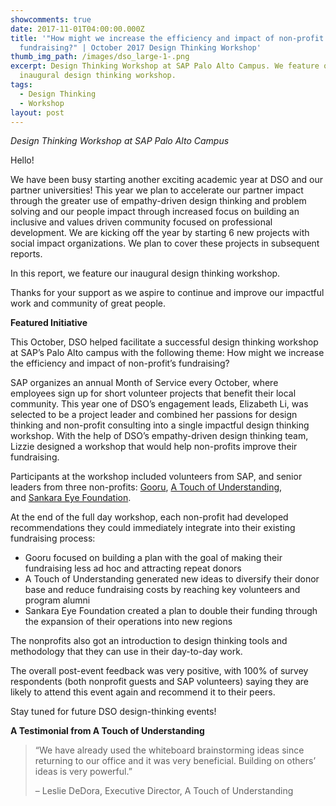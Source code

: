 ```yaml
---
showcomments: true
date: 2017-11-01T04:00:00.000Z
title: '"How might we increase the efficiency and impact of non-profit’s
  fundraising?" | October 2017 Design Thinking Workshop'
thumb_img_path: /images/dso_large-1-.png
excerpt: Design Thinking Workshop at SAP Palo Alto Campus. We feature our
  inaugural design thinking workshop.
tags:
  - Design Thinking
  - Workshop
layout: post
---
```

*Design Thinking Workshop at SAP Palo Alto Campus*

Hello!

We have been busy starting another exciting academic year at DSO and our partner universities! This year we plan to accelerate our partner impact through the greater use of empathy-driven design thinking and problem solving and our people impact through increased focus on building an inclusive and values driven community focused on professional development. We are kicking off the year by starting 6 new projects with social impact organizations. We plan to cover these projects in subsequent reports.

In this report, we feature our inaugural design thinking workshop.

Thanks for your support as we aspire to continue and improve our impactful work and community of great people.

**Featured Initiative**

This October, DSO helped facilitate a successful design thinking workshop at SAP’s Palo Alto campus with the following theme: How might we increase the efficiency and impact of non-profit’s fundraising?

SAP organizes an annual Month of Service every October, where employees sign up for short volunteer projects that benefit their local community. This year one of DSO’s engagement leads, Elizabeth Li, was selected to be a project leader and combined her passions for design thinking and non-profit consulting into a single impactful design thinking workshop. With the help of DSO’s empathy-driven design thinking team, Lizzie designed a workshop that would help non-profits improve their fundraising.

Participants at the workshop included volunteers from SAP, and senior leaders from three non-profits: [Gooru](https://www.gooru.org/), [A Touch of Understanding](http://www.touchofunderstanding.org/), and [Sankara Eye Foundation](https://www.giftofvision.org/).

At the end of the full day workshop, each non-profit had developed recommendations they could immediately integrate into their existing fundraising process:

* Gooru focused on building a plan with the goal of making their fundraising less ad hoc and attracting repeat donors
* A Touch of Understanding generated new ideas to diversify their donor base and reduce fundraising costs by reaching key volunteers and program alumni
* Sankara Eye Foundation created a plan to double their funding through the expansion of their operations into new regions

The nonprofits also got an introduction to design thinking tools and methodology that they can use in their day-to-day work.

The overall post-event feedback was very positive, with 100% of survey respondents (both nonprofit guests and SAP volunteers) saying they are likely to attend this event again and recommend it to their peers.

Stay tuned for future DSO design-thinking events!

**A Testimonial from A Touch of Understanding**

> “We have already used the whiteboard brainstorming ideas since returning to our office and it was very beneficial. Building on others’ ideas is very powerful.”
>
> – Leslie DeDora, Executive Director, A Touch of Understanding